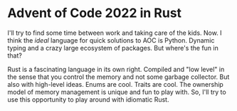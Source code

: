 # Advent of Code 2022 in Rust
I'll try to find some time between work and taking care of the kids. Now. I think the _ideal_ language for 
quick solutions to AOC is Python. Dynamic typing and a crazy large ecosystem of packages. But where's the fun in that?

Rust is a fascinating language in its own right. Compiled and "low level" in the sense that you control the memory and 
not some garbage collector. But also with high-level ideas. Enums are cool. Traits are cool. The ownership model of 
memory management is unique and fun to play with. So, I'll try to use this opportunity to play around with idiomatic 
Rust.